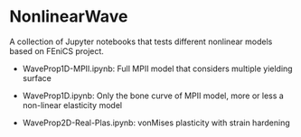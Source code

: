 # NonlinearWave
A collection of Jupyter notebooks that tests different nonlinear models based on FEniCS project.

- WaveProp1D-MPII.ipynb: Full MPII model that considers multiple yielding surface

- WaveProp1D.ipynb: Only the bone curve of MPII model, more or less a non-linear elasticity model

- WaveProp2D-Real-Plas.ipynb: vonMises plasticity with strain hardening
